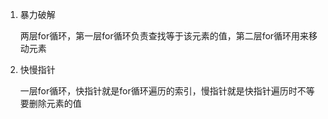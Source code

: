 1. 暴力破解

    两层for循环，第一层for循环负责查找等于该元素的值，第二层for循环用来移动元素

2. 快慢指针

    一层for循环，快指针就是for循环遍历的索引，慢指针就是快指针遍历时不等要删除元素的值
    